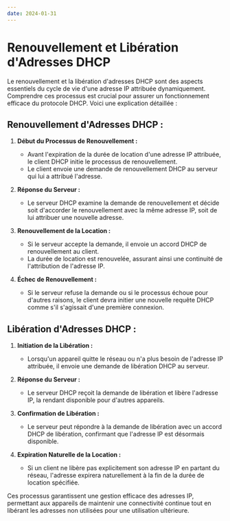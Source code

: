 ```yaml
---
date: 2024-01-31
---
```

# Renouvellement et Libération d'Adresses DHCP

Le renouvellement et la libération d'adresses DHCP sont des aspects essentiels du cycle de vie d'une adresse IP attribuée dynamiquement. Comprendre ces processus est crucial pour assurer un fonctionnement efficace du protocole DHCP. Voici une explication détaillée :

## Renouvellement d'Adresses DHCP :

1. **Début du Processus de Renouvellement :**
   - Avant l'expiration de la durée de location d'une adresse IP attribuée, le client DHCP initie le processus de renouvellement.
   - Le client envoie une demande de renouvellement DHCP au serveur qui lui a attribué l'adresse.

2. **Réponse du Serveur :**
   - Le serveur DHCP examine la demande de renouvellement et décide soit d'accorder le renouvellement avec la même adresse IP, soit de lui attribuer une nouvelle adresse.

3. **Renouvellement de la Location :**
   - Si le serveur accepte la demande, il envoie un accord DHCP de renouvellement au client.
   - La durée de location est renouvelée, assurant ainsi une continuité de l'attribution de l'adresse IP.

4. **Échec de Renouvellement :**
   - Si le serveur refuse la demande ou si le processus échoue pour d'autres raisons, le client devra initier une nouvelle requête DHCP comme s'il s'agissait d'une première connexion.

## Libération d'Adresses DHCP :

1. **Initiation de la Libération :**
   - Lorsqu'un appareil quitte le réseau ou n'a plus besoin de l'adresse IP attribuée, il envoie une demande de libération DHCP au serveur.

2. **Réponse du Serveur :**
   - Le serveur DHCP reçoit la demande de libération et libère l'adresse IP, la rendant disponible pour d'autres appareils.

3. **Confirmation de Libération :**
   - Le serveur peut répondre à la demande de libération avec un accord DHCP de libération, confirmant que l'adresse IP est désormais disponible.

4. **Expiration Naturelle de la Location :**
   - Si un client ne libère pas explicitement son adresse IP en partant du réseau, l'adresse expirera naturellement à la fin de la durée de location spécifiée.

Ces processus garantissent une gestion efficace des adresses IP, permettant aux appareils de maintenir une connectivité continue tout en libérant les adresses non utilisées pour une utilisation ultérieure.